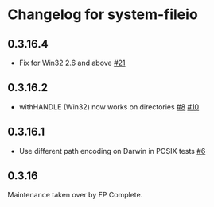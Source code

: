 # Changelog for system-fileio

## 0.3.16.4

* Fix for Win32 2.6 and above [#21](https://github.com/fpco/haskell-filesystem/pull/21)

## 0.3.16.2

* withHANDLE (Win32) now works on directories [#8](https://github.com/fpco/haskell-filesystem/issues/8) [#10](https://github.com/fpco/haskell-filesystem/pull/10)

## 0.3.16.1

* Use different path encoding on Darwin in POSIX tests [#6](https://github.com/fpco/haskell-filesystem/pull/6)

## 0.3.16

Maintenance taken over by FP Complete.

